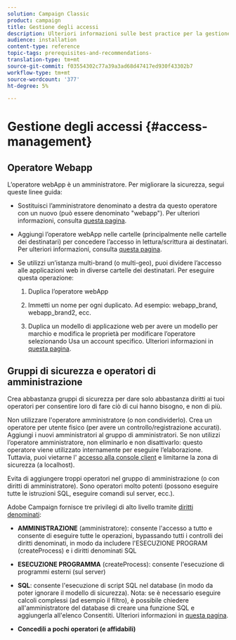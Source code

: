 ```yaml
---
solution: Campaign Classic
product: campaign
title: Gestione degli accessi
description: Ulteriori informazioni sulle best practice per la gestione degli accessi.
audience: installation
content-type: reference
topic-tags: prerequisites-and-recommendations-
translation-type: tm+mt
source-git-commit: f03554302c77a39a3ad68d47417ed930f43302b7
workflow-type: tm+mt
source-wordcount: '377'
ht-degree: 5%

---
```



# Gestione degli accessi {#access-management}

## Operatore Webapp

L’operatore webApp è un amministratore. Per migliorare la sicurezza, segui queste linee guida:

* Sostituisci l’amministratore denominato a destra da questo operatore con un nuovo (può essere denominato &quot;webapp&quot;). Per ulteriori informazioni, consulta [questa pagina](../../platform/using/access-management.md).

* Aggiungi l’operatore webApp nelle cartelle (principalmente nelle cartelle dei destinatari) per concedere l’accesso in lettura/scrittura ai destinatari. Per ulteriori informazioni, consulta [questa pagina](../../platform/using/access-management.md).

* Se utilizzi un’istanza multi-brand (o multi-geo), puoi dividere l’accesso alle applicazioni web in diverse cartelle dei destinatari. Per eseguire questa operazione:

   1. Duplica l’operatore webApp

   1. Immetti un nome per ogni duplicato. Ad esempio: webapp_brand, webapp_brand2, ecc.

   1. Duplica un modello di applicazione web per avere un modello per marchio e modifica le proprietà per modificare l’operatore selezionando Usa un account specifico.  Ulteriori informazioni in [questa pagina](../../web/using/defining-web-forms-properties.md).

## Gruppi di sicurezza e operatori di amministrazione

Crea abbastanza gruppi di sicurezza per dare solo abbastanza diritti ai tuoi operatori per consentire loro di fare ciò di cui hanno bisogno, e non di più.

Non utilizzare l&#39;operatore amministratore (o non condividerlo). Crea un operatore per utente fisico (per avere un controllo/registrazione accurati). Aggiungi i nuovi amministratori al gruppo di amministratori. Se non utilizzi l’operatore amministratore, non eliminarlo e non disattivarlo: questo operatore viene utilizzato internamente per eseguire l’elaborazione. Tuttavia, puoi vietarne l&#39; [accesso alla console client](../../platform/using/access-management.md) e limitarne la zona di sicurezza (a localhost).

Evita di aggiungere troppi operatori nel gruppo di amministrazione (o con diritti di amministratore). Sono operatori molto potenti (possono eseguire tutte le istruzioni SQL, eseguire comandi sul server, ecc.).

Adobe Campaign fornisce tre privilegi di alto livello tramite [diritti denominati](../../platform/using/access-management.md#named-rights):

* **AMMINISTRAZIONE**  (amministratore): consente l&#39;accesso a tutto e consente di eseguire tutte le operazioni, bypassando tutti i controlli dei diritti denominati, in modo da includere l&#39;ESECUZIONE PROGRAM (createProcess) e i diritti denominati SQL

* **ESECUZIONE PROGRAMMA**  (createProcess): consente l&#39;esecuzione di programmi esterni (sul server)

* **SQL**: consente l&#39;esecuzione di script SQL nel database (in modo da poter ignorare il modello di sicurezza). Nota: se è necessario eseguire calcoli complessi (ad esempio il filtro), è possibile chiedere all&#39;amministratore del database di creare una funzione SQL e aggiungerla all&#39;elenco Consentiti. Ulteriori informazioni in [questa pagina](../../installation/using/scripting-coding-guidelines.md).

* **Concedili a pochi operatori (e affidabili)**
